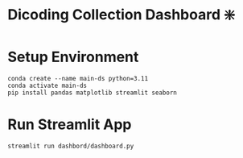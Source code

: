 Dicoding Collection Dashboard ❇️
==
Setup Environment
===
```
conda create --name main-ds python=3.11
conda activate main-ds
pip install pandas matplotlib streamlit seaborn
```

Run Streamlit App
===
```
streamlit run dashbord/dashboard.py
```
